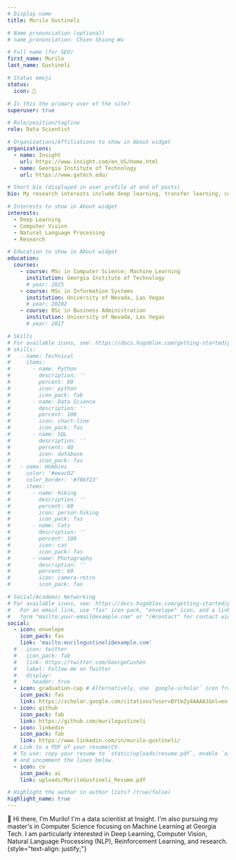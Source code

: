 ```yaml
---
# Display name
title: Murilo Gustineli

# Name pronunciation (optional)
# name_pronunciation: Chien Shiung Wu

# Full name (for SEO)
first_name: Murilo
last_name: Gustineli

# Status emoji
status:
  icon: 🚀

# Is this the primary user of the site?
superuser: true

# Role/position/tagline
role: Data Scientist

# Organizations/Affiliations to show in About widget
organizations:
  - name: Insight
    url: https://www.insight.com/en_US/home.html
  - name: Georgia Institute of Technology
    url: https://www.gatech.edu/

# Short bio (displayed in user profile at end of posts)
bio: My research interests include deep learning, transfer learning, computer vision, and NLP.

# Interests to show in About widget
interests:
  - Deep Learning
  - Computer Vision
  - Natural Language Processing
  - Research

# Education to show in About widget
education:
  courses:
    - course: MSc in Computer Science; Machine Learning
      institution: Georgia Institute of Technology
      # year: 2025
    - course: MSc in Information Systems
      institution: University of Nevada, Las Vegas
      # year: 20202
    - course: BSc in Business Administration
      institution: University of Nevada, Las Vegas
      # year: 2017

# Skills
# For available icons, see: https://docs.hugoblox.com/getting-started/page-builder/#icons
# skills:
#   - name: Technical
#     items:
#       - name: Python
#         description: ''
#         percent: 80
#         icon: python
#         icon_pack: fab
#       - name: Data Science
#         description: ''
#         percent: 100
#         icon: chart-line
#         icon_pack: fas
#       - name: SQL
#         description: ''
#         percent: 40
#         icon: database
#         icon_pack: fas
#   - name: Hobbies
#     color: '#eeac02'
#     color_border: '#f0bf23'
#     items:
#       - name: Hiking
#         description: ''
#         percent: 60
#         icon: person-hiking
#         icon_pack: fas
#       - name: Cats
#         description: ''
#         percent: 100
#         icon: cat
#         icon_pack: fas
#       - name: Photography
#         description: ''
#         percent: 80
#         icon: camera-retro
#         icon_pack: fas

# Social/Academic Networking
# For available icons, see: https://docs.hugoblox.com/getting-started/page-builder/#icons
#   For an email link, use "fas" icon pack, "envelope" icon, and a link in the
#   form "mailto:your-email@example.com" or "/#contact" for contact widget.
social:
  - icon: envelope
    icon_pack: fas
    link: 'mailto:murilogustineli@example.com'
  # - icon: twitter
  #   icon_pack: fab
  #   link: https://twitter.com/GeorgeCushen
  #   label: Follow me on Twitter
  #   display:
  #     header: true
  - icon: graduation-cap # Alternatively, use `google-scholar` icon from `ai` icon pack
    icon_pack: fas
    link: https://scholar.google.com/citations?user=BYtmZy4AAAAJ&hl=en
  - icon: github
    icon_pack: fab
    link: https://github.com/murilogustineli
  - icon: linkedin
    icon_pack: fab
    link: https://www.linkedin.com/in/murilo-gustineli/
  # Link to a PDF of your resume/CV.
  # To use: copy your resume to `static/uploads/resume.pdf`, enable `ai` icons in `params.yaml`,
  # and uncomment the lines below.
  - icon: cv
    icon_pack: ai
    link: uploads/MuriloGustineli_Resume.pdf

# Highlight the author in author lists? (true/false)
highlight_name: true
---
```


🚀 Hi there, I’m Murilo! I'm a data scientist at Insight. I'm also pursuing my master's in Computer Science focusing on Machine Learning at Georgia Tech. I am particularly interested in Deep Learning, Computer Vision, Natural Language Processing (NLP), Reinforcement Learning, and research.
{style="text-align: justify;"}
